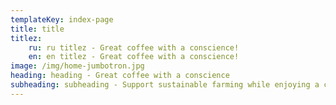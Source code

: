 ```yaml
---
templateKey: index-page
title: title
titlez:
    ru: ru titlez - Great coffee with a conscience!
    en: en titlez - Great coffee with a conscience!
image: /img/home-jumbotron.jpg
heading: heading - Great coffee with a conscience
subheading: subheading - Support sustainable farming while enjoying a cup
---
```

